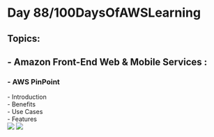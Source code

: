 <h1> Day 88/100DaysOfAWSLearning </h1>
<h2> Topics: </h2>

 <h2>  - Amazon Front-End Web & Mobile Services : </h2>


<h3> - AWS PinPoint </h3> 
      - Introduction <br>
      - Benefits <br>
      - Use Cases <br>
      - Features <br>
      
      
               
<img src = "https://github.com/thetechgirlgita/100-days-of-aws-learning/blob/master/Images/Day88/88_1.jpg?raw=true">
<img src = "https://github.com/thetechgirlgita/100-days-of-aws-learning/blob/master/Images/Day87/87_2.jpg?raw=true">
